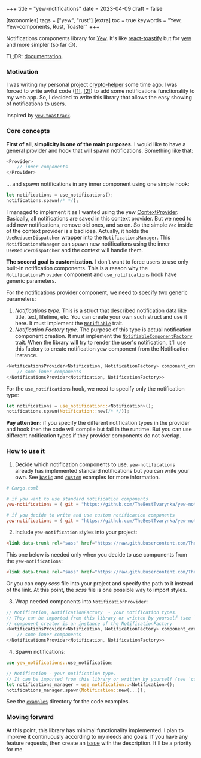 +++
title = "yew-notifications"
date = 2023-04-09
draft = false

[taxonomies]
tags = ["yew", "rust"]
[extra]
toc = true
keywords = "Yew, Yew-components, Rust, Toaster"
+++

Notifications components library for [Yew](https://yew.rs/). It's like [react-toastify](https://www.npmjs.com/package/react-toastify) but for [yew](https://yew.rs/) and more simpler (so far :smirk:).

TL;DR: [documentation](https://yn-docs.qkation.com/yew_notifications/index.html).

### Motivation

I was writing my personal project [crypto-helper](https://github.com/TheBestTvarynka/crypto-helper/) some time ago. I was forced to write awful code ([[1]](https://github.com/TheBestTvarynka/crypto-helper/blob/8ad5ca3180925120a6f7ceb39253000f7ce3f447/src/notification.rs), [[2]](https://github.com/TheBestTvarynka/crypto-helper/blob/8ad5ca3180925120a6f7ceb39253000f7ce3f447/src/crypto_helper.rs#L81-L131)) to add some notifications functionality to my web app. So, I decided to write this library that allows the easy showing of notifications to users.

Inspired by [`yew-toastrack`](https://github.com/kinnison/linkdoku/tree/main/yew-toastrack).

### Core concepts

**First of all, simplicity is one of the main purposes.** I would like to have a general provider and hook that will spawn notifications. Something like that:

```rust
<Provider>
    // inner components
</Provider>
```

... and spawn notifications in any inner component using one simple hook:

```Rust
let notifications = use_notifications();                              
notifications.spawn(/* */);
```

I managed to implement it as I wanted using the yew [ContextProvider](https://yew.rs/docs/next/concepts/contexts#step-1-providing-the-context). Basically, all notifications are saved in this context provider. But we need to add new notifications, remove old ones, and so on. So the simple `Vec` inside of the context provider is a bad idea. Actually, it holds the `UseReducerDispatcher` wrapper into the `NotificationsManager`. This `NotificationsManager` can spawn new notifications using the inner `UseReducerDispatcher` and the context will handle them.

**The second goal is customization.** I don't want to force users to use only built-in notification components. This is a reason why the `NotificationsProvider` component and `use_notifications` hook have generic parameters.

For the notifications provider component, we need to specify two generic parameters:

1. *Notifications type.* This is a struct that described notification data like title, text, lifetime, etc. You can create your own such struct and use it here. It must implement the [`Notifiable`](https://yn-docs.qkation.com/yew_notifications/trait.Notifiable.html) trait.
2. *Notification Factory type*. The purpose of this type is actual notification component creation. It must implement the [`NotifiableComponentFactory`](https://yn-docs.qkation.com/yew_notifications/trait.NotifiableComponentFactory.html) trait. When the library will try to render the user's notification, it'll use this factory to create notification yew component from the Notification instance.

```Rust
<NotificationsProvider<Notification, NotificationFactory> component_creator={/* */}>
    // some inner components
</NotificationsProvider<Notification, NotificationFactory>>
```

For the `use_notifications` hook, we need to specify only the notification type:

```Rust
let notifications = use_notification::<Notification>();                                         
notifications.spawn(Notification::new(/* */));
```

**Pay attention:** if you specify the different notification types in the provider and hook then the code will compile but fail in the runtime. But you can use different notification types if they provider components do not overlap.

### How to use it

1. Decide which notification components to use. `yew-notifications` already has implemented standard notifications but you can write your own. See [`basic`](https://github.com/TheBestTvarynka/yew-notifications/tree/main/examples/basic) and [`custom`](https://github.com/TheBestTvarynka/yew-notifications/tree/main/examples/custom) examples for more information.
```toml
# Cargo.toml

# if you want to use standard notification components
yew-notifications = { git = "https://github.com/TheBestTvarynka/yew-notifications.git", features = ["standard-notification"] }

# if you decide to write and use custom notification components
yew-notifications = { git = "https://github.com/TheBestTvarynka/yew-notifications.git" }
```
2. Include `yew-notification` styles into your project:
```HTML
<link data-trunk rel="sass" href="https://raw.githubusercontent.com/TheBestTvarynka/yew-notifications/main/static/notifications_provider.scss" />
```

This one below is needed only when you decide to use components from the `yew-notifications`:
```HTML
<link data-trunk rel="sass" href="https://raw.githubusercontent.com/TheBestTvarynka/yew-notifications/main/static/notification.scss" />
```
Or you can copy *scss* file into your project and specify the path to it instead of the link. At this point, the *scss* file is one possible way to import styles.

3. Wrap needed components into `NotificationProvider`:
```Rust
// Notification, NotificationFactory  - your notification types.
// They can be imported from this library or written by yourself (see `custom` example).
// component_creator is an instance of the NotificationFactory
<NotificationsProvider<Notification, NotificationFactory> component_creator={/* */}>
    // some inner components
</NotificationsProvider<Notification, NotificationFactory>>
```
4. Spawn notifications:
```Rust
use yew_notifications::use_notification;

// Notification - your notification type.
// It can be imported from this library or written by yourself (see `custom` example).
let notifications_manager = use_notification::<Notification>();
notifications_manager.spawn(Notification::new(...));
```

See the [`examples`](https://github.com/TheBestTvarynka/yew-notifications/tree/main/examples) directory for the code examples.

### Moving forward

At this point, this library has minimal functionality implemented. I plan to improve it continuously according to my needs and goals. If you have any feature requests, then create an [issue](https://github.com/TheBestTvarynka/yew-notifications/issues/new) with the description. It'll be a priority for me.
